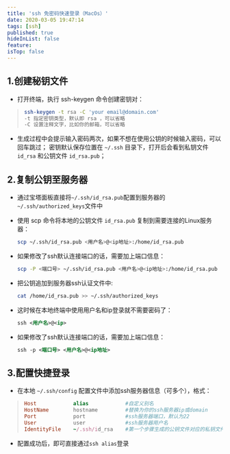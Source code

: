 ```yaml
---
title: 'ssh 免密码快速登录（MacOs）'
date: 2020-03-05 19:47:14
tags: [ssh]
published: true
hideInList: false
feature: 
isTop: false
---
```

## 1.创建秘钥文件

- 打开终端，执行 ssh-keygen 命令创建密钥对：

> ``` bash
> ssh-keygen -t rsa -C 'your email@domain.com'
> -t 指定密钥类型，默认即 rsa ，可以省略
> -C 设置注释文字，比如你的邮箱，可以省略
> ```

- 生成过程中会提示输入密码两次，如果不想在使用公钥的时候输入密码，可以回车跳过；
  密钥默认保存位置在 `~/.ssh` 目录下，打开后会看到私钥文件 `id_rsa` 和公钥文件 `id_rsa.pub`；

## 2.复制公钥至服务器

- 通过宝塔面板直接将`~/.ssh/id_rsa.pub`配置到服务器的`~/.ssh/authorized_keys`文件中

- 使用 scp 命令将本地的公钥文件 `id_rsa.pub` 复制到需要连接的Linux服务器：

  ```bash
  scp ~/.ssh/id_rsa.pub <用户名>@<ip地址>:/home/id_rsa.pub
  ```

- 如果修改了ssh默认连接端口的话，需要加上端口信息：

  ```bash
  scp -P <端口号> ~/.ssh/id_rsa.pub <用户名>@<ip地址>:/home/id_rsa.pub
  ```

- 把公钥追加到服务器ssh认证文件中:

  ```bash
  cat /home/id_rsa.pub >> ~/.ssh/authorized_keys
  ```

- 这时候在本地终端中使用用户名和ip登录就不需要密码了：

  ```xml
  ssh <用户名>@<ip>
  ```

- 如果修改了ssh默认连接端口的话，需要加上端口信息：

  ```xml
  ssh -p <端口号> <用户名>@<ip地址>
  ```

## 3.配置快捷登录

- 在本地 `~/.ssh/config` 配置文件中添加ssh服务器信息（可多个），格式：

> ```ruby
> Host            alias            #自定义别名
> HostName        hostname         #替换为你的ssh服务器ip或domain
> Port            port             #ssh服务器端口，默认为22
> User            user             #ssh服务器用户名
> IdentityFile    ~/.ssh/id_rsa    #第一个步骤生成的公钥文件对应的私钥文件
> ```

- 配置成功后，即可直接通过`ssh alias`登录